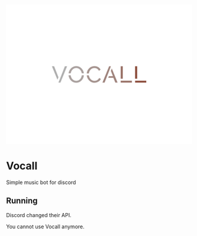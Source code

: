 ![logo](https://raw.githubusercontent.com/Capure/Vocall/main/logo.svg)

# Vocall

Simple music bot for discord

## Running

Discord changed their API.

You cannot use Vocall anymore.
